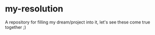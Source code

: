# my-resolution
A repository for filling my dream/project into it, let's see these come true together ;)
